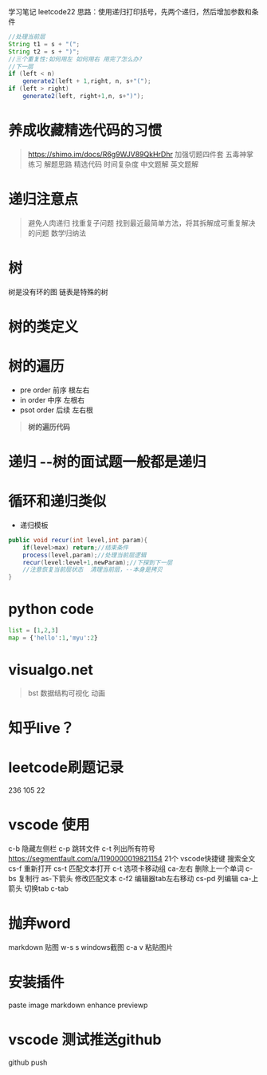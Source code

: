 学习笔记
leetcode22
思路：使用递归打印括号，先两个递归，然后增加参数和条件

```java
//处理当前层
String t1 = s + "(";
String t2 = s + ")";
//三个重复性:如何用左 如何用右 用完了怎么办?
//下一层
if (left < n)
    generate2(left + 1,right, n, s+"(");
if (left > right)
    generate2(left, right+1,n, s+")");
```



# 养成收藏精选代码的习惯
> https://shimo.im/docs/R6g9WJV89QkHrDhr
> 加强切题四件套
> 五毒神掌练习
> 解题思路
> 精选代码
> 时间复杂度
> 中文题解
> 英文题解

# 递归注意点
> 避免人肉递归
> 找重复子问题 找到最近最简单方法，将其拆解成可重复解决的问题
> 数学归纳法

# 树
树是没有环的图
链表是特殊的树

# 树的类定义

# 树的遍历
- pre order  前序 根左右
- in order   中序 左根右
- psot order 后续 左右根
> **树的遍历代码**

# 递归 --树的面试题一般都是递归
# 循环和递归类似

- 递归模板
```java
public void recur(int level,int param){
    if(level>max) return;//结束条件
    process(level,param);//处理当前层逻辑
    recur(level:level+1,newParam);//下探到下一层
    //注意恢复当前层状态  清理当前层，--本身是拷贝
}
```

# python code
```python
list = [1,2,3]
map = {'hello':1,'myu':2}
```

# visualgo.net
> bst
> 数据结构可视化 动画

# 知乎live？



# leetcode刷题记录
236
105
22


# vscode 使用
c-b 隐藏左侧栏
c-p 跳转文件
c-t 列出所有符号
https://segmentfault.com/a/1190000019821154
21个 vscode快捷键
搜索全文 cs-f
重新打开 cs-t
匹配文本打开 c-t
选项卡移动组 ca-左右
删除上一个单词 c-bs
复制行       as-下箭头
修改匹配文本  c-f2
编辑器tab左右移动 cs-pd
列编辑        ca-上箭头
切换tab       c-tab
# 抛弃word
markdown 贴图
w-s s windows截图
c-a v 粘贴图片

# 安装插件
paste image
markdown enhance previewp

# vscode 测试推送github
github push
